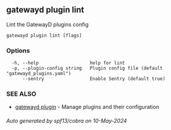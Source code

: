 ## gatewayd plugin lint

Lint the GatewayD plugins config

```
gatewayd plugin lint [flags]
```

### Options

```
  -h, --help                   help for lint
  -p, --plugin-config string   Plugin config file (default "gatewayd_plugins.yaml")
      --sentry                 Enable Sentry (default true)
```

### SEE ALSO

* [gatewayd plugin](gatewayd_plugin.md)	 - Manage plugins and their configuration

###### Auto generated by spf13/cobra on 10-May-2024
